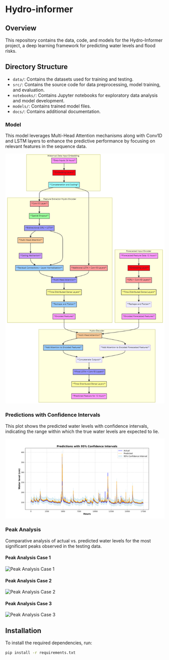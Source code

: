 # Hydro-informer

## Overview
This repository contains the data, code, and models for the Hydro-Informer project, a deep learning framework for predicting water levels and flood risks.

## Directory Structure
- `data/`: Contains the datasets used for training and testing.
- `src/`: Contains the source code for data preprocessing, model training, and evaluation.
- `notebooks/`: Contains Jupyter notebooks for exploratory data analysis and model development.
- `models/`: Contains trained model files.
- `docs/`: Contains additional documentation.

### Model
This model leverages Multi-Head Attention mechanisms along with Conv1D and LSTM layers to enhance the predictive performance by focusing on relevant features in the sequence data.

![Model 2 Architecture](figures/mermaid-diagram-2024-06-19-125750.png)

### Predictions with Confidence Intervals
This plot shows the predicted water levels with confidence intervals, indicating the range within which the true water levels are expected to lie.

![Predictions with Confidence Intervals](figures/predictions_with_confidence_intervals.png)

### Peak Analysis
Comparative analysis of actual vs. predicted water levels for the most significant peaks observed in the testing data.

#### Peak Analysis Case 1
![Peak Analysis Case 1](figures/peak_analysis_case1.png)

#### Peak Analysis Case 2
![Peak Analysis Case 2](figures/peak_analysis_case2.png)

#### Peak Analysis Case 3
![Peak Analysis Case 3](figures/peak_analysis_case3.png)

## Installation
To install the required dependencies, run:
```sh
pip install -r requirements.txt

